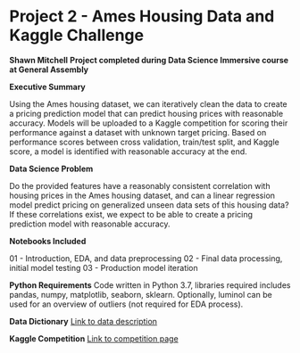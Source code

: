 # Project 2 - Ames Housing Data and Kaggle Challenge

**Shawn Mitchell**
**Project completed during Data Science Immersive course at General Assembly**


**Executive Summary**

Using the Ames housing dataset, we can iteratively clean the data to create a pricing prediction model that can predict housing prices with reasonable accuracy. Models will be uploaded to a Kaggle competition for scoring their performance against a dataset with unknown target pricing. Based on performance scores between cross validation, train/test split, and Kaggle score, a model is identified with reasonable accuracy at the end.

**Data Science Problem**

Do the provided features have a reasonably consistent correlation with housing prices in the Ames housing dataset, and can a linear regression model predict pricing on generalized unseen data sets of this housing data? If these correlations exist, we expect to be able to create a pricing prediction model with reasonable accuracy.

**Notebooks Included**

01 - Introduction, EDA, and data preprocessing
02 - Final data processing, initial model testing
03 - Production model iteration

**Python Requirements**
Code written in Python 3.7, libraries required includes pandas, numpy, matplotlib, seaborn, sklearn. Optionally, luminol can be used for an overview of outliers (not required for EDA process).

**Data Dictionary**
[Link to data description](http://jse.amstat.org/v19n3/decock/DataDocumentation.txt)

**Kaggle Competition**
[Link to competition page](https://www.kaggle.com/c/dsi-us-6-project-2-regression-challenge/leaderboard)